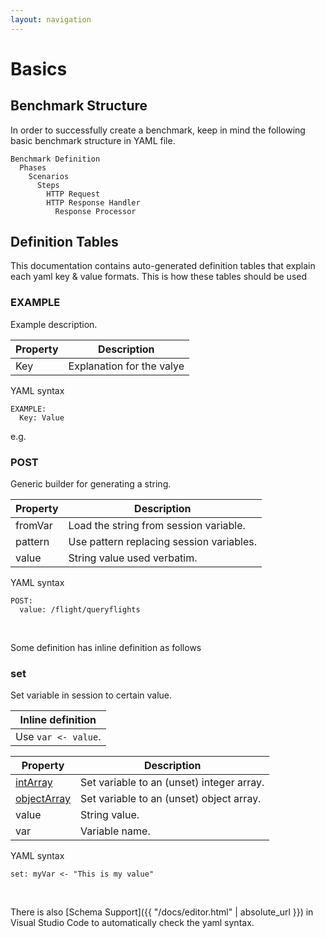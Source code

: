 ```yaml
---
layout: navigation
---
```


# Basics

## Benchmark Structure

In order to successfully create a benchmark, keep in mind the following basic benchmark structure in YAML file.

```
Benchmark Definition
  Phases
    Scenarios
      Steps
        HTTP Request
        HTTP Response Handler
          Response Processor
```

## Definition Tables
This documentation contains auto-generated definition tables that explain each yaml key & value formats.  This is how these tables should be used


### <a id="EXAMPLE"></a>EXAMPLE

Example description. 

| Property | Description |
| ------- | -------- |
| Key | Explanation for the valye  |

YAML syntax
```
EXAMPLE:
  Key: Value
```

e.g.

### <a id="POST"></a>POST

Generic builder for generating a string. 

| Property | Description |
| ------- | -------- |
| fromVar | Load the string from session variable.  |
| pattern | Use pattern replacing session variables.  |
| value | String value used verbatim.  |

YAML syntax
```
POST:
  value: /flight/queryflights
```

&nbsp;

Some definition has inline definition as follows

### set

Set variable in session to certain value. 

| Inline definition |
| -------- |
| Use <code>var &lt;- value</code>. |


| Property | Description |
| ------- | -------- |
| [intArray](#intArray) | Set variable to an (unset) integer array.  |
| [objectArray](#objectArray) | Set variable to an (unset) object array.  |
| value | String value.  |
| var | Variable name.  |

YAML syntax
```
set: myVar <- "This is my value"
```
&nbsp;

There is also [Schema Support]({{ "/docs/editor.html" | absolute_url }}) in Visual Studio Code to automatically check the yaml syntax.

